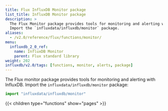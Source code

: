 ```yaml
---
title: Flux InfluxDB Monitor package
list_title: InfluxDB Monitor package
description: >
  The Flux Monitor package provides tools for monitoring and alerting with InfluxDB.
  Import the `influxdata/influxdb/monitor` package.
aliases:
  - /v2.0/reference/flux/functions/monitor/
menu:
  influxdb_2_0_ref:
    name: InfluxDB Monitor
    parent: Flux standard library
weight: 202
influxdb/v2.0/tags: [functions, monitor, alerts, package]
---
```


The Flux monitor package provides tools for monitoring and alerting with InfluxDB.
Import the `influxdata/influxdb/monitor` package:

```js
import "influxdata/influxdb/monitor"
```

{{< children type="functions" show="pages" >}}
